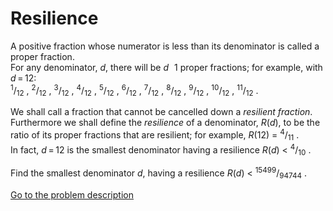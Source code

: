 Resilience
==========

<p> </p>
<p>A positive fraction whose numerator is less than its denominator is called a proper fraction.<br />
For any denominator, <var>d</var>, there will be <var>d</var><img src='images/symbol_minus.gif' width='9' height='3' alt='&minus;' border='0' style='vertical-align:middle;' />1 proper fractions; for example, with <var>d</var>&thinsp;=&thinsp;12:<br />
<sup>1</sup>/<sub>12</sub> , <sup>2</sup>/<sub>12</sub> , <sup>3</sup>/<sub>12</sub> , <sup>4</sup>/<sub>12</sub> , <sup>5</sup>/<sub>12</sub> , <sup>6</sup>/<sub>12</sub> , <sup>7</sup>/<sub>12</sub> , <sup>8</sup>/<sub>12</sub> , <sup>9</sup>/<sub>12</sub> , <sup>10</sup>/<sub>12</sub> , <sup>11</sup>/<sub>12</sub> .
</p>

<p>We shall call a fraction that cannot be cancelled down a <i>resilient fraction</i>.<br />
Furthermore we shall define the <i>resilience</i> of a denominator, <var>R</var>(<var>d</var>), to be the ratio of its proper fractions that are resilient; for example, <var>R</var>(12) = <sup>4</sup>/<sub>11</sub> .<br />
In fact, <var>d</var>&thinsp;=&thinsp;12 is the smallest denominator having a resilience <var>R</var>(<var>d</var>) < <sup>4</sup>/<sub>10</sub> .</p>

<p>Find the smallest denominator <var>d</var>, having a resilience <var>R</var>(<var>d</var>) < <sup>15499</sup>/<sub>94744</sub> .</p>



[Go to the problem description](http://projecteuler.net/problem=243)
